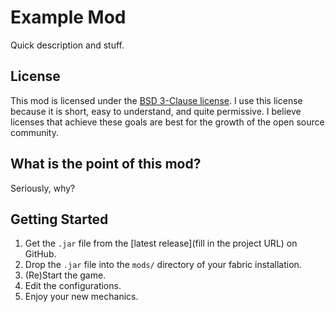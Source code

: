 # Example Mod

Quick description and stuff.

## License

This mod is licensed under the [BSD 3-Clause license](./LICENSE). I use this license because it is short, easy to
understand, and quite permissive. I believe licenses that achieve these goals are best for the growth of the open source
community.

## What is the point of this mod?

Seriously, why?

## Getting Started

1. Get the `.jar` file from the [latest release](fill in the project URL) on GitHub.
2. Drop the `.jar` file into the `mods/` directory of your fabric installation.
3. (Re)Start the game.
4. Edit the configurations. <remove if unapplicable>
5. Enjoy your new mechanics.
